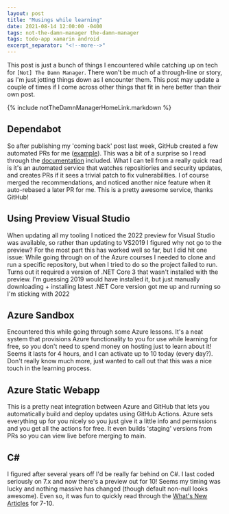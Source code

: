 ```yaml
---
layout: post
title: "Musings while learning"
date: 2021-08-14 12:00:00 -0400
tags: not-the-damn-manager the-damn-manager
tags: todo-app xamarin android
excerpt_separator: "<!--more-->"
---
```


This post is just a bunch of things I encountered while catching up on tech for `[Not] The Damn Manager`. There won't be much of a through-line or story, as I'm just jotting things down as I encounter them. This post may update a couple of times if I come across other things that fit in here better than their own post.
<!--more-->
{% include notTheDamnManagerHomeLink.markdown %}

## Dependabot
So after publishing my 'coming back' post last week, GitHub created a few automated PRs for me (<a href="https://github.com/HofmaDresu/Blog/pull/1" rel="noopener" target="_blank">example</a>). This was a bit of a surprise so I read through the <a href="https://docs.github.com/en/code-security/supply-chain-security/managing-vulnerabilities-in-your-projects-dependencies/about-dependabot-security-updates" rel="noopener" target="_blank">documentation</a> included. What I can tell from a really quick read is it's an automated service that watches repositiories and security updates, and creates PRs if it sees a trivial patch to fix vulnerabilities. I of course merged the recommendations, and noticed another nice feature when it auto-rebased a later PR for me. This is a pretty awesome service, thanks GitHub!

## Using Preview Visual Studio
When updating all my tooling I noticed the 2022 preview for Visual Studio was available, so rather than updating to VS2019 I figured why not go to the preview? For the most part this has worked well so far, but I did hit one issue: While going through on of the Azure courses I needed to clone and run a specific repository, but when I tried to do so the project failed to run. Turns out it required a version of .NET Core 3 that wasn't installed with the preview. I'm guessing 2019 would have installed it, but just manually downloading + installing latest .NET Core version got me up and running so I'm sticking with 2022

## Azure Sandbox
Encountered this while going through some Azure lessons. It's a neat system that provisions Azure functionality to you for use while learning for free, so you don't need to spend money on hosting just to learn about it! Seems it lasts for 4 hours, and I can activate up to 10 today (every day?). Don't really know much more, just wanted to call out that this was a nice touch in the learning process.

## Azure Static Webapp
This is a pretty neat integration between Azure and GitHub that lets you automatically build and deploy updates using GitHub Actions. Azure sets everything up for you nicely so you just give it a little info and permissions and you get all the actions for free. It even builds 'staging' versions from PRs so you can view live before merging to main.

## C\#
I figured after several years off I'd be really far behind on C#. I last coded seriously on 7.x and now there's a preview out for 10! Seems my timing was lucky and nothing massive has changed (though default non-null looks awesome). Even so, it was fun to quickly read through the <a href="https://docs.microsoft.com/en-us/dotnet/csharp/whats-new/" target="_blank" rel="noopener">What's New Articles</a> for 7-10.


